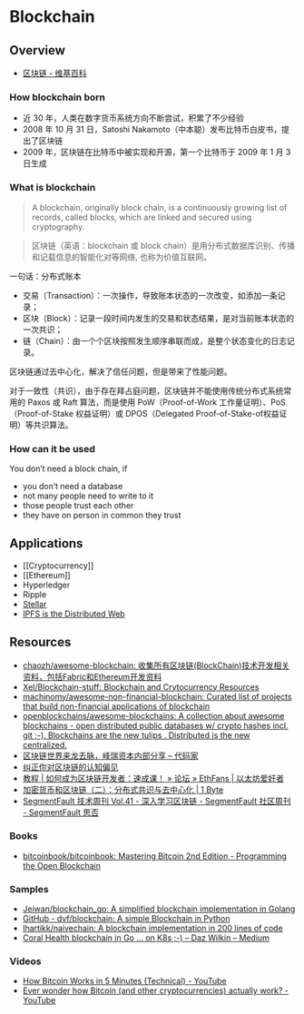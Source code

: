 # Blockchain

## Overview

- [区块链 - 维基百科](https://zh.wikipedia.org/wiki/%E5%8C%BA%E5%9D%97%E9%93%BE)

### How blockchain born

- 近 30 年，人类在数字货币系统方向不断尝试，积累了不少经验
- 2008 年 10 月 31 日，Satoshi Nakamoto（中本聪）发布比特币白皮书，提出了区块链
- 2009 年，区块链在比特币中被实现和开源，第一个比特币于 2009 年 1 月 3 日生成

### What is blockchain

> A blockchain, originally block chain, is a continuously growing list of records, called blocks, which are linked and secured using cryptography.

> 区块链（英语：blockchain 或 block chain）是用分布式数据库识别、传播和记载信息的智能化对等网络, 也称为价值互联网。

一句话：分布式账本

- 交易（Transaction）：一次操作，导致账本状态的一次改变，如添加一条记录；
- 区块（Block）：记录一段时间内发生的交易和状态结果，是对当前账本状态的一次共识；
- 链（Chain）：由一个个区块按照发生顺序串联而成，是整个状态变化的日志记录。

区块链通过去中心化，解决了信任问题，但是带来了性能问题。

对于一致性（共识），由于存在拜占庭问题，区块链并不能使用传统分布式系统常用的 Paxos 或 Raft 算法，而是使用 PoW（Proof-of-Work 工作量证明）、PoS（Proof-of-Stake 权益证明）或 DPOS（Delegated Proof-of-Stake-of权益证明）等共识算法。

### How can it be used

You don’t need a block chain, if

- you don’t need a database
- not many people need to write to it
- those people trust each other
- they have on person in common they trust

## Applications

- [[Cryptocurrency]]
- [[Ethereum]]
- Hyperledger
- Ripple
- [Stellar](https://www.stellar.org/)
- [IPFS is the Distributed Web](https://ipfs.io/)

## Resources

- [chaozh/awesome-blockchain: 收集所有区块链(BlockChain)技术开发相关资料，包括Fabric和Ethereum开发资料](https://github.com/chaozh/awesome-blockchain)
- [Xel/Blockchain-stuff: Blockchain and Crytocurrency Resources](https://github.com/Xel/Blockchain-stuff)
- [machinomy/awesome-non-financial-blockchain: Curated list of projects that build non-financial applications of blockchain](https://github.com/machinomy/awesome-non-financial-blockchain)
- [openblockchains/awesome-blockchains: A collection about awesome blockchains - open distributed public databases w/ crypto hashes incl. git ;-). Blockchains are the new tulips . Distributed is the new centralized.](https://github.com/openblockchains/awesome-blockchains)
- [区块链世界来龙去脉，峰瑞资本内部分享 – 代码家](https://daimajia.com/2018/02/10/blockchain-share-in-freesfund)
- [纠正你对区块链的认知偏见](https://mp.weixin.qq.com/s/Q9ZRHbRI5lkqAn1NLkDzXg)
- [教程 | 如何成为区块链开发者：速成课！ » 论坛 » EthFans | 以太坊爱好者](http://ethfans.org/posts/blockchain-developer-crash-course)
- [加密货币和区块链（二）：分布式共识与去中心化 | 1 Byte](https://1byte.io/cryptocurrencies-and-blockchains-consensus-and-decentralization/)
- [SegmentFault 技术周刊 Vol.41 - 深入学习区块链 - SegmentFault 社区周刊 - SegmentFault 思否](https://segmentfault.com/a/1190000012894266)

### Books

- [bitcoinbook/bitcoinbook: Mastering Bitcoin 2nd Edition - Programming the Open Blockchain](https://github.com/bitcoinbook/bitcoinbook)

### Samples

- [Jeiwan/blockchain_go: A simplified blockchain implementation in Golang](https://github.com/Jeiwan/blockchain_go)
- [GitHub - dvf/blockchain: A simple Blockchain in Python](https://github.com/dvf/blockchain)
- [lhartikk/naivechain: A blockchain implementation in 200 lines of code](https://github.com/lhartikk/naivechain)
- [Coral Health blockchain in Go … on K8s ;-) – Daz Wilkin – Medium](https://medium.com/@DazWilkin/coral-health-blockchain-in-go-on-k8s-c7700e1670b7)

### Videos

- [How Bitcoin Works in 5 Minutes (Technical) - YouTube](https://www.youtube.com/watch?v=l9jOJk30eQs)
- [Ever wonder how Bitcoin (and other cryptocurrencies) actually work? - YouTube](https://www.youtube.com/watch?v=bBC-nXj3Ng4)
